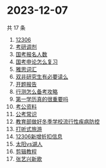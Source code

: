 # 2023-12-07

共 17 条

<!-- BEGIN ZHIHUSEARCH -->
<!-- 最后更新时间 Thu Dec 07 2023 18:09:56 GMT+0800 (China Standard Time) -->
1. [12306](https://www.zhihu.com/search?q=12306)
1. [考研调剂 ](https://www.zhihu.com/search?q=考研调剂 )
1. [国考报名人数](https://www.zhihu.com/search?q=国考报名人数)
1. [国考申论怎么复习](https://www.zhihu.com/search?q=国考申论怎么复习)
1. [雅思词汇](https://www.zhihu.com/search?q=雅思词汇)
1. [双非研究生有必要读么](https://www.zhihu.com/search?q=双非研究生有必要读么)
1. [开题报告](https://www.zhihu.com/search?q=开题报告)
1. [行测怎么备考攻略](https://www.zhihu.com/search?q=行测怎么备考攻略)
1. [第一学历真的很重要吗](https://www.zhihu.com/search?q=第一学历真的很重要吗)
1. [考公资料](https://www.zhihu.com/search?q=考公资料)
1. [公考常识](https://www.zhihu.com/search?q=公考常识)
1. [教育部做好冬季学校流行性疾病防控](https://www.zhihu.com/search?q=教育部做好冬季学校流行性疾病防控)
1. [打听式旅游](https://www.zhihu.com/search?q=打听式旅游)
1. [12306新增折扣信息](https://www.zhihu.com/search?q=12306新增折扣信息)
1. [太阳vs湖人](https://www.zhihu.com/search?q=太阳vs湖人)
1. [剪辑教程](https://www.zhihu.com/search?q=剪辑教程)
1. [张艺兴新歌](https://www.zhihu.com/search?q=张艺兴新歌)
<!-- END ZHIHUSEARCH -->
